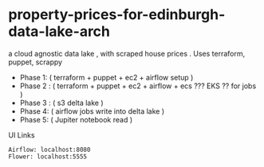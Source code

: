 # property-prices-for-edinburgh-data-lake-arch
a cloud agnostic data lake , with scraped house prices . Uses terraform, puppet, scrappy 

* Phase 1: ( terraform + puppet + ec2 + airflow setup )
* Phase 2 : ( terraform + puppet + ec2 + airflow + ecs ??? EKS ?? for jobs )
* Phase 3 : ( s3 delta lake )
* Phase 4: ( airflow jobs write into delta lake )
* Phase 5: ( Jupiter notebook read )


UI Links

    Airflow: localhost:8080
    Flower: localhost:5555
